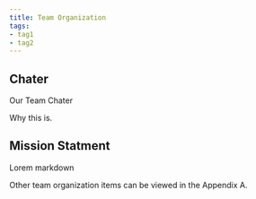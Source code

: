 ```yaml
---
title: Team Organization
tags:
- tag1
- tag2
---
```


## Chater

Our Team Chater

Why this is.


## Mission Statment

Lorem markdown

Other team organization items can be viewed in the Appendix A.

